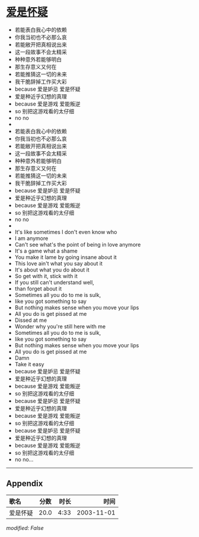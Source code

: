 # [爱是怀疑](https://music.163.com/song?id=66604)

* 若能表白我心中的依赖
* 你我当初也不必那么哀
* 若能敝开把真相说出来
* 这一段故事不会太精采
* 种种意外若能够明白
* 那生存意义又何在
* 若能推猜这一切的未来
* 我干脆辞掉工作买大彩
* because 爱是妒忌 爱是怀疑
* 爱是种近乎幻想的真理
* because 爱是游戏 爱能叛逆
* so 别把这游戏看的太仔细
* no no
* 
* 若能表白我心中的依赖
* 你我当初也不必那么哀
* 若能敝开把真相说出来
* 这一段故事不会太精采
* 种种意外若能够明白
* 那生存意义又何在
* 若能推猜这一切的未来
* 我干脆辞掉工作买大彩
* because 爱是妒忌 爱是怀疑
* 爱是种近乎幻想的真理
* because 爱是游戏 爱能叛逆
* so 别把这游戏看的太仔细
* no no
* 
* It's like sometimes I don't even know who
* I am anymore
* Can't see what's the point of being in love anymore
* It's a game what a shame
* You make it lame by going insane about it
* This love ain't what you say about it
* It's about what you do about it
* So get with it, stick with it
* If you still can't understand well,
* than forget about it
* Sometimes all you do to me is sulk,
* like you got something to say
* But nothing makes sense when you move your lips
* All you do is get pissed at me
* Dissed at me
* Wonder why you're still here with me
* Sometimes all you do to me is sulk,
* like you got something to say
* But nothing makes sense when you move your lips
* All you do is get pissed at me
* Damn
* Take it easy
* because 爱是妒忌 爱是怀疑
* 爱是种近乎幻想的真理
* because 爱是游戏 爱能叛逆
* so 别把这游戏看的太仔细
* because 爱是妒忌 爱是怀疑
* 爱是种近乎幻想的真理
* because 爱是游戏 爱能叛逆
* so 别把这游戏看的太仔细
* because 爱是妒忌 爱是怀疑
* 爱是种近乎幻想的真理
* because 爱是游戏 爱能叛逆
* so 别把这游戏看的太仔细
* no no...


---

## Appendix

|歌名|分数|时长|时间|
|:---|:---:|---:|---:|
|爱是怀疑|20.0|4:33|2003-11-01

*modified: False*